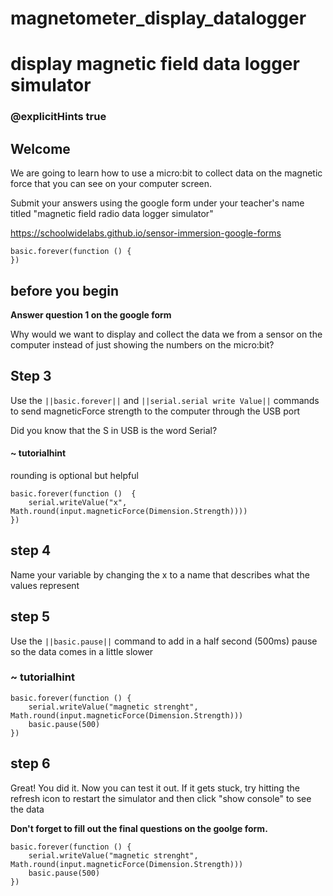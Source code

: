 # magnetometer_display_datalogger
# display magnetic field data logger simulator
### @explicitHints true
 
## Welcome
 
We are going to learn how to use a micro:bit to collect data on the magnetic force that you can see on your computer screen.
 
Submit your answers using the google form under your teacher's name titled "magnetic field radio data logger simulator"
 
https://schoolwidelabs.github.io/sensor-immersion-google-forms
 
```template
basic.forever(function () {
})
```
 
## before you begin
 
**Answer question 1 on the google form**
 
Why would we want to display and collect the data we from a sensor on the computer instead of just showing the numbers on the micro:bit?
 
## Step 3
 
Use the ``||basic.forever||`` and ``||serial.serial write Value||`` commands to send magneticForce strength to the computer through the USB port 

Did you know that the S in USB is the word Serial?
 
#### ~ tutorialhint
rounding is optional but helpful
```blocks
basic.forever(function ()  {
    serial.writeValue("x", Math.round(input.magneticForce(Dimension.Strength))))
})
```
 
## step 4 
Name your variable by changing the x to a name that describes what the values represent
 
## step 5
Use the ``||basic.pause||`` command to add in a half second (500ms) pause so the data comes in a little slower
 
### ~ tutorialhint
```blocks
basic.forever(function () {
    serial.writeValue("magnetic strenght", Math.round(input.magneticForce(Dimension.Strength)))
    basic.pause(500)
})
```
 
## step 6
Great! You did it. Now you can test it out. If it gets stuck, try hitting the refresh icon to restart the simulator and then click "show console" to see the data
 
**Don't forget to fill out the final questions on the goolge form.**
 
```ghost
basic.forever(function () {
    serial.writeValue("magnetic strenght", Math.round(input.magneticForce(Dimension.Strength)))
    basic.pause(500)
})
```
